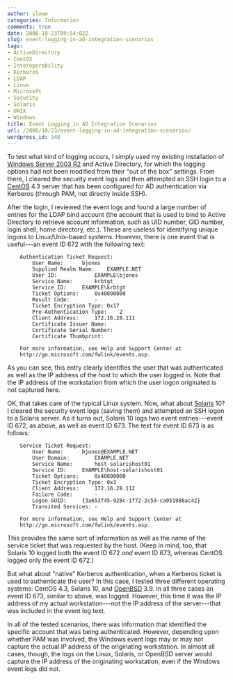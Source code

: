 ```yaml
---
author: slowe
categories: Information
comments: true
date: 2006-10-23T09:54:02Z
slug: event-logging-in-ad-integration-scenarios
tags:
- ActiveDirectory
- CentOS
- Interoperability
- Kerberos
- LDAP
- Linux
- Microsoft
- Security
- Solaris
- UNIX
- Windows
title: Event Logging in AD Integration Scenarios
url: /2006/10/23/event-logging-in-ad-integration-scenarios/
wordpress_id: 348
---
```


To test what kind of logging occurs, I simply used my existing installation of [Windows Server 2003 R2](http://www.microsoft.com/windowsserver2003/default.mspx) and Active Directory, for which the logging options had not been modified from their "out of the box" settings. From there, I cleared the security event logs and then attempted an SSH login to a [CentOS](http://www.centos.org/) 4.3 server that has been configured for AD authentication via Kerberos (through PAM, not directly inside SSH).

After the login, I reviewed the event logs and found a large number of entries for the LDAP bind account (the account that is used to bind to Active Directory to retrieve account information, such as UID number, GID number, login shell, home directory, etc.). These are useless for identifying unique logons to Linux/Unix-based systems. However, there is one event that is useful---an event ID 672 with the following text:

```text
    Authentication Ticket Request:
        User Name:      bjones
        Supplied Realm Name:    EXAMPLE.NET
        User ID:            EXAMPLE\bjones
        Service Name:       krbtgt
        Service ID:     EXAMPLE\krbtgt
        Ticket Options:     0x40800000
        Result Code:        -
        Ticket Encryption Type: 0x17
        Pre-Authentication Type:    2
        Client Address:     172.16.28.111
        Certificate Issuer Name:    
        Certificate Serial Number:  
        Certificate Thumbprint: 
    
    For more information, see Help and Support Center at 
    http://go.microsoft.com/fwlink/events.asp.
```

As you can see, this entry clearly identifies the user that was authenticated as well as the IP address of the host to which the user logged in. Note that the IP address of the workstation from which the user logon originated is not captured here.

OK, that takes care of the typical Linux system. Now, what about [Solaris](http://www.sun.com/software/solaris/) 10? I cleared the security event logs (saving them) and attempted an SSH logon to a Solaris server. As it turns out, Solaris 10 logs two event entries---event ID 672, as above, as well as event ID 673. The text for event ID 673 is as follows:

```text
    Service Ticket Request:
        User Name:      bjones@EXAMPLE.NET
        User Domain:        EXAMPLE.NET
        Service Name:       host-solarishost01
        Service ID:     EXAMPLE\host-solarishost01
        Ticket Options:     0x40800000
        Ticket Encryption Type: 0x3
        Client Address:     172.16.28.112
        Failure Code:       -
        Logon GUID:     {3a653f45-928c-1f72-2c59-ca951986ac42}
        Transited Services: -
    
    For more information, see Help and Support Center at 
    http://go.microsoft.com/fwlink/events.asp.
```

This provides the same sort of information as well as the name of the service ticket that was requested by the host. (Keep in mind, too, that Solaris 10 logged both the event ID 672 _and_ event ID 673, whereas CentOS logged only the event ID 672.)

But what about "native" Kerberos authentication, when a Kerberos ticket is used to authenticate the user? In this case, I tested three different operating systems: CentOS 4.3, Solaris 10, and [OpenBSD](http://www.openbsd.org/) 3.9. In all three cases an event ID 673, similar to above, was logged. However, this time it was the IP address of my actual workstation---not the IP address of the server---that was included in the event log text.

In all of the tested scenarios, there was information that identified the specific account that was being authenticated. However, depending upon whether PAM was involved, the Windows event logs may or may not capture the actual IP address of the originating workstation. In almost all cases, though, the logs on the Linux, Solaris, or OpenBSD server would capture the IP address of the originating workstation, even if the Windows event logs did not.
